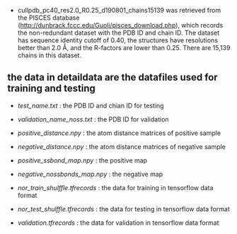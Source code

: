 
* cullpdb_pc40_res2.0_R0.25_d190801_chains15139 was retrieved from the PISCES database (http://dunbrack.fccc.edu/Guoli/pisces_download.php), which records the non-redundant dataset with the PDB ID and chain ID. The dataset has sequence identity cutoff of 0.40, the structures have resolutions better than 2.0 Å, and the R-factors are lower than 0.25. There are 15,139 chains in this dataset.

## the data in detaildata are the datafiles used for training and testing   
* *test_name.txt* : the PDB ID and chian ID for testing
* *validation_name_noss.txt* : the PDB ID for validation 

* *positive_distance.npy* : the atom distance matrices of positive sample  
* *negative_distance.npy* : the atom distance matrices of negative sample  
* *positive_ssbond_map.npy* : the positive map
* *negative_nossbonds_map.npy* : the negative map

* *nor_train_shulffle.tfrecords* : the data for training in tensorflow data format
* *nor_test_shulffle.tfrecords* : the data for testing in tensorflow data format
* *validation.tfrecords* : the data for validation in tensorflow data format
  
